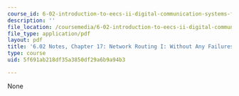 ```yaml
---
course_id: 6-02-introduction-to-eecs-ii-digital-communication-systems-fall-2012
description: ''
file_location: /coursemedia/6-02-introduction-to-eecs-ii-digital-communication-systems-fall-2012/5f691ab218df35a3850df29a6b9a94b3_MIT6_02F12_chap17.pdf
file_type: application/pdf
layout: pdf
title: '6.02 Notes, Chapter 17: Network Routing I: Without Any Failures'
type: course
uid: 5f691ab218df35a3850df29a6b9a94b3

---
```

None